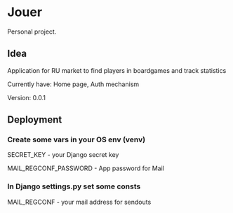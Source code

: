 # Jouer
Personal project. 

## Idea

Application for RU market to find players in boardgames and track statistics

Currently have: Home page, Auth mechanism

Version: 0.0.1

## Deployment

### Create some vars in your OS env (venv)

SECRET_KEY - your Django secret key

MAIL_REGCONF_PASSWORD - App password for Mail

### In Django settings.py set some consts

MAIL_REGCONF - your mail address for sendouts